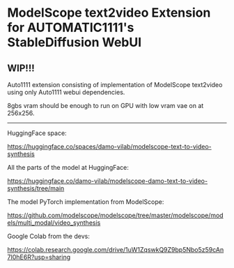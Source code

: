 # ModelScope text2video Extension for AUTOMATIC1111's StableDiffusion WebUI

## WIP!!!

Auto1111 extension consisting of implementation of ModelScope text2video using only Auto1111 webui dependencies.

8gbs vram should be enough to run on GPU with low vram vae on at 256x256.

---

HuggingFace space:

https://huggingface.co/spaces/damo-vilab/modelscope-text-to-video-synthesis

All the parts of the model at HuggingFace:

https://huggingface.co/damo-vilab/modelscope-damo-text-to-video-synthesis/tree/main

The model PyTorch implementation from ModelScope:

https://github.com/modelscope/modelscope/tree/master/modelscope/models/multi_modal/video_synthesis

Google Colab from the devs:

https://colab.research.google.com/drive/1uW1ZqswkQ9Z9bp5Nbo5z59cAn7I0hE6R?usp=sharing
